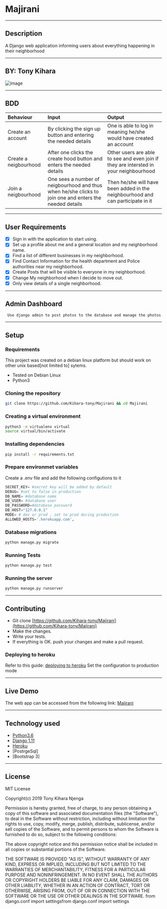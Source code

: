 # Majirani
-------------------------------
## Description

 A Django web application informing users about everything happening in their neighborhood


------------------------------------------------------------------------
## BY: Tony Kihara

![image]("https://z-p3-scontent.fmba2-1.fna.fbcdn.net/v/t1.0-1/c17.0.100.100a/p100x100/47320452_529937297486237_2233373106905284608_n.jpg?_nc_cat=108&_nc_oc=AQnOOcLzauYHmw617fKkKBFbwp3BR7Kr4fdkVXILLphT9_TcZwg0uxj6oF4HhozJDmk&_nc_ht=z-p3-scontent.fmba2-1.fna&oh=a8fd90a26d02a55397b10abe1426f925&oe=5DDEBE7B")

-----------------------------------------
## BDD
|Behaviour|Input|Output|
|:----|:-----|:-------|
|Create an account|By clicking the sign up button and entering the needed details|One is able to log in meaning he/she would have created an account|
|Create a neigbourhood|After one clicks the create hood button and enters the needed details|Other users are able to see and even join if they are intersted in your neighbourhood|
|Join a neigbourhood|One sees a number of neigbourhood and thus when he/she clicks to join one and enters the needed details |Then he/she will have been added in the neighbourhood and can participate in it|

------------------------------------------------------------
## User Requirements

+ [x] Sign in with the application to start using.
+ [x] Set up a profile about me and a general location and my neighborhood name.
+ [x] Find a list of different businesses in my neighborhood.
+ [x] Find Contact Information for the health department and Police authorities near my neighborhood.
+ [x] Create Posts that will be visible to everyone in my neighborhood.
+ [x] Change My neighborhood when I decide to move out.
+ [x] Only view details of a single neighborhood.

-----------------------------------------------------------
## Admin Dashboard
~~~
 Use django admin to post photos to the database and manage the photos
~~~

-------------------------------------------
## Setup

### Requirements
This project was created on a debian linux platform but should work on other unix based[not limited to] sytems.
* Tested on Debian Linux
* Python3

### Cloning the repository
```bash
git clone https://github.com/Kihara-tony/Majirani && cd Majirani
```

### Creating a virtual environment

```bash
python3 -m virtualenv virtual
source virtual/bin/activate
```
### Installing dependencies
```bash
pip install -r requirements.txt
```

### Prepare environmet variables
Create a .env file and add the following configutions to it
```python
SECRET_KEY= #secret key will be added by default
DEBUG= #set to false in production
DB_NAME= #database name
DB_USER= #database user
DB_PASSWORD=#database password
DB_HOST="127.0.0.1"
MODE= # dev or prod , set to prod during production
ALLOWED_HOSTS='.herokuapp.com',
```

### Database migrations

```bash
python manage.py migrate
```

### Running Tests
```bash
python manage.py test
```

### Running the server 
```bash
python manage.py runserver
```

------------------------------------------------
## Contributing

- Git clone [https://github.com/Kihara-tony/Majirani](https://github.com/Kihara-tony/Majirani) 
- Make the changes.
- Write your tests.
- If everything is OK. push your changes and make a pull request.

### Deploying to heroku
Refer to this guide: [deploying to heroku](https://simpleisbetterthancomplex.com/tutorial/2016/08/09/how-to-deploy-django-applications-on-heroku.html)
Set the configuration to production mode

-------------------------------------
## Live Demo

The web app can be accessed from the following link: 
[Majirani](https://majiranitony.herokuapp.com/)

---------------------------------
## Technology used

* [Python3.6](https://www.python.org/)
* [Django 1.11](https://docs.djangoproject.com/en/1.11/)
* [Heroku](https://heroku.com)
* [PostrgeSql]
* [Bootstrap 3]

----------------------------------------------
## License
MIT License

Copyright(c) 2019 Tony Kihara Njenga

 Permission is hereby granted, free of charge, to any person obtaining a copy of this software and associated documentation files (the "Software"), to deal in the Software without restriction, including without limitation the rights to use, copy, modify, merge, publish, distribute, sublicense, and/or sell copies of the Software, and to permit persons to whom the Software is furnished to do so, subject to the following conditions:

 The above copyright notice and this permission notice shall be included in all copies or substantial portions of the Software.

 THE SOFTWARE IS PROVIDED "AS IS", WITHOUT WARRANTY OF ANY KIND, EXPRESS OR IMPLIED, INCLUDING BUT NOT LIMITED TO THE WARRANTIES OF MERCHANTABILITY, FITNESS FOR A PARTICULAR PURPOSE AND NONINFRINGEMENT. IN NO EVENT SHALL THE AUTHORS OR COPYRIGHT HOLDERS BE LIABLE FOR ANY CLAIM, DAMAGES OR OTHER LIABILITY, WHETHER IN AN ACTION OF CONTRACT, TORT OR OTHERWISE, ARISING FROM, OUT OF OR IN CONNECTION WITH THE SOFTWARE OR THE USE OR OTHER DEALINGS IN THE SOFTWARE.
from django.conf import settingsfrom django.conf import settings
